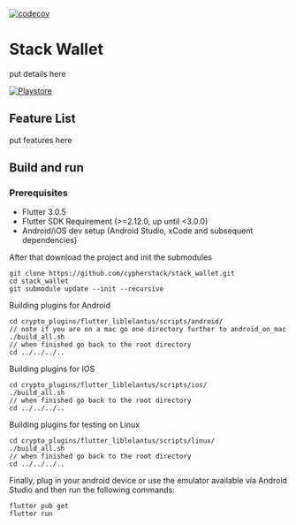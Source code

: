 [![codecov](https://codecov.io/gh/cypherstack/stack_wallet/branch/main/graph/badge.svg?token=PM1N56UTEW)](https://codecov.io/gh/cypherstack/stack_wallet)

# Stack Wallet
put details here

[![Playstore](https://bluewallet.io/img/play-store-badge.svg)](https://play.google.com/store/apps/details?id=com.cypherstack.stackwallet)

## Feature List
put features here

## Build and run
### Prerequisites
- Flutter 3.0.5
- Flutter SDK Requirement (>=2.12.0, up until <3.0.0)
- Android/iOS dev setup (Android Studio, xCode and subsequent dependencies)

After that download the project and init the submodules
```
git clone https://github.com/cypherstack/stack_wallet.git
cd stack_wallet
git submodule update --init --recursive
```

Building plugins for Android
```
cd crypto_plugins/flutter_liblelantus/scripts/android/
// note if you are on a mac go one directory further to android_on_mac
./build_all.sh
// when finished go back to the root directory
cd ../../../..
```

Building plugins for IOS

```
cd crypto_plugins/flutter_liblelantus/scripts/ios/
./build_all.sh
// when finished go back to the root directory
cd ../../../..
```

Building plugins for testing on Linux

```
cd crypto_plugins/flutter_liblelantus/scripts/linux/
./build_all.sh
// when finished go back to the root directory
cd ../../../..
```

Finally, plug in your android device or use the emulator available via Android Studio and then run the following commands:
```
flutter pub get
flutter run
```
